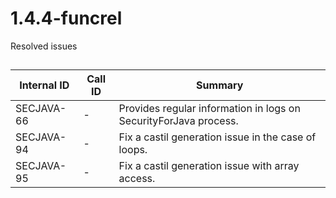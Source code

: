 # 1.4.4-funcrel

Resolved issues
## 

| Internal ID | Call ID | Summary |
| ----------- | ------- | ------- |
| SECJAVA-66 | - | Provides regular information in logs on SecurityForJava process. |
| SECJAVA-94 | - | Fix a castil generation issue in the case of loops. |
| SECJAVA-95 | - | Fix a castil generation issue with array access. |

